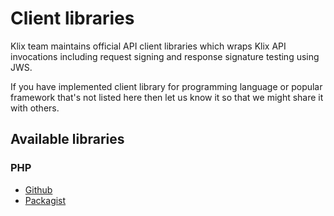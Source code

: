 # Client libraries

Klix team maintains official API client libraries which wraps Klix API invocations including request signing and response signature testing using JWS.

If you have implemented client library for programming language or popular framework that's not listed here then let us know it so that we might share it with others.

## Available libraries

### PHP

* [Github](https://github.com/klix-app/merchant-api-php)
* [Packagist](https://packagist.org/packages/klix-app/merchant-api-php)
